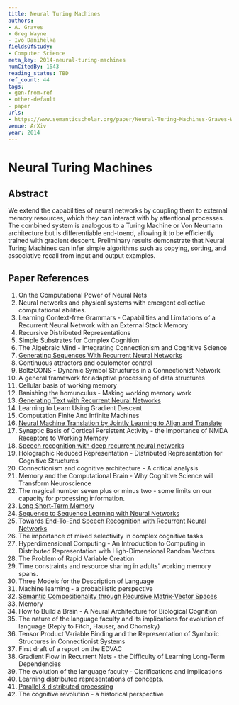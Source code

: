 ```yaml
---
title: Neural Turing Machines
authors:
- A. Graves
- Greg Wayne
- Ivo Danihelka
fieldsOfStudy:
- Computer Science
meta_key: 2014-neural-turing-machines
numCitedBy: 1643
reading_status: TBD
ref_count: 44
tags:
- gen-from-ref
- other-default
- paper
urls:
- https://www.semanticscholar.org/paper/Neural-Turing-Machines-Graves-Wayne/c3823aacea60bc1f2cabb9283144690a3d015db5?sort=total-citations
venue: ArXiv
year: 2014
---
```


# Neural Turing Machines

## Abstract

We extend the capabilities of neural networks by coupling them to external memory resources, which they can interact with by attentional processes. The combined system is analogous to a Turing Machine or Von Neumann architecture but is differentiable end-toend, allowing it to be efficiently trained with gradient descent. Preliminary results demonstrate that Neural Turing Machines can infer simple algorithms such as copying, sorting, and associative recall from input and output examples.

## Paper References

1. On the Computational Power of Neural Nets
2. Neural networks and physical systems with emergent collective computational abilities.
3. Learning Context-free Grammars - Capabilities and Limitations of a Recurrent Neural Network with an External Stack Memory
4. Recursive Distributed Representations
5. Simple Substrates for Complex Cognition
6. The Algebraic Mind - Integrating Connectionism and Cognitive Science
7. [Generating Sequences With Recurrent Neural Networks](2013-generating-sequences-with-recurrent-neural-networks)
8. Continuous attractors and oculomotor control
9. BoltzCONS - Dynamic Symbol Structures in a Connectionist Network
10. A general framework for adaptive processing of data structures
11. Cellular basis of working memory
12. Banishing the homunculus - Making working memory work
13. [Generating Text with Recurrent Neural Networks](2011-generating-text-with-recurrent-neural-networks)
14. Learning to Learn Using Gradient Descent
15. Computation Finite And Infinite Machines
16. [Neural Machine Translation by Jointly Learning to Align and Translate](2015-neural-machine-translation-by-jointly-learning-to-align-and-translate)
17. Synaptic Basis of Cortical Persistent Activity - the Importance of NMDA Receptors to Working Memory
18. [Speech recognition with deep recurrent neural networks](2013-speech-recognition-with-deep-recurrent-neural-networks)
19. Holographic Reduced Representation - Distributed Representation for Cognitive Structures
20. Connectionism and cognitive architecture - A critical analysis
21. Memory and the Computational Brain - Why Cognitive Science will Transform Neuroscience
22. The magical number seven plus or minus two - some limits on our capacity for processing information.
23. [Long Short-Term Memory](1997-long-short-term-memory)
24. [Sequence to Sequence Learning with Neural Networks](2014-sequence-to-sequence-learning-with-neural-networks)
25. [Towards End-To-End Speech Recognition with Recurrent Neural Networks](2014-towards-end-to-end-speech-recognition-with-recurrent-neural-networks)
26. The importance of mixed selectivity in complex cognitive tasks
27. Hyperdimensional Computing - An Introduction to Computing in Distributed Representation with High-Dimensional Random Vectors
28. The Problem of Rapid Variable Creation
29. Time constraints and resource sharing in adults' working memory spans.
30. Three Models for the Description of Language
31. Machine learning - a probabilistic perspective
32. [Semantic Compositionality through Recursive Matrix-Vector Spaces](2012-semantic-compositionality-through-recursive-matrix-vector-spaces)
33. Memory
34. How to Build a Brain - A Neural Architecture for Biological Cognition
35. The nature of the language faculty and its implications for evolution of language (Reply to Fitch, Hauser, and Chomsky)
36. Tensor Product Variable Binding and the Representation of Symbolic Structures in Connectionist Systems
37. First draft of a report on the EDVAC
38. Gradient Flow in Recurrent Nets - the Difficulty of Learning Long-Term Dependencies
39. The evolution of the language faculty - Clarifications and implications
40. Learning distributed representations of concepts.
41. [Parallel & distributed processing](2005-parallel-distributed-processing)
42. The cognitive revolution - a historical perspective
